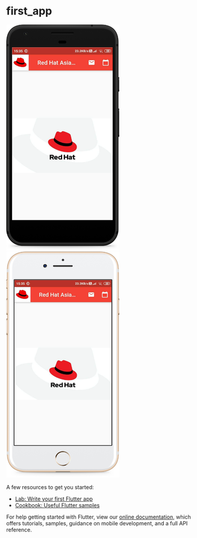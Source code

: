 # first_app

<p float = "center"> 
  <img src="/ss/Google Pixel Quite Black.png" height="600" width="300"  />
  <img src="/ss/iPhone 7 Plus Gold.png" height="600" width="300" />
</p>

A few resources to get you started:

- [Lab: Write your first Flutter app](https://flutter.dev/docs/get-started/codelab)
- [Cookbook: Useful Flutter samples](https://flutter.dev/docs/cookbook)

For help getting started with Flutter, view our
[online documentation](https://flutter.dev/docs), which offers tutorials,
samples, guidance on mobile development, and a full API reference.
